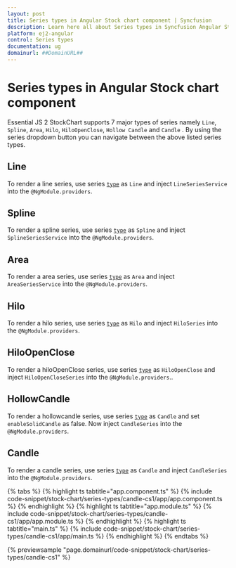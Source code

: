```yaml
---
layout: post
title: Series types in Angular Stock chart component | Syncfusion
description: Learn here all about Series types in Syncfusion Angular Stock chart component of Syncfusion Essential JS 2 and more.
platform: ej2-angular
control: Series types 
documentation: ug
domainurl: ##DomainURL##
---
```


# Series types in Angular Stock chart component

Essential JS 2 StockChart supports 7 major types of series namely `Line`, `Spline`, `Area`, `Hilo`, `HiloOpenClose`, `Hollow Candle` and `Candle` . By using the series dropdown button you can navigate between the above listed series types.

<!-- markdownlint-disable MD036 -->

## Line

To render a line series, use series [`type`](https://ej2.syncfusion.com/angular/documentation/api/stock-chart/stockSeriesModel/#type) as `Line` and inject `LineSeriesService` into the `@NgModule.providers`.

## Spline

To render a spline series, use series [`type`](https://ej2.syncfusion.com/angular/documentation/api/stock-chart/stockSeriesModel/#type) as `Spline` and inject `SplineSeriesService` into the `@NgModule.providers`.

## Area

To render a area series, use series [`type`](https://ej2.syncfusion.com/angular/documentation/api/stock-chart/stockSeriesModel/#type) as `Area` and inject `AreaSeriesService` into the `@NgModule.providers`.

## Hilo

To render a hilo series, use series [`type`](https://ej2.syncfusion.com/angular/documentation/api/stock-chart/stockSeriesModel/#type) as `Hilo` and inject `HiloSeries` into the `@NgModule.providers`.

## HiloOpenClose

To render a hiloOpenClose series, use series [`type`](https://ej2.syncfusion.com/angular/documentation/api/stock-chart/stockSeriesModel/#type) as `HiloOpenClose` and inject `HiloOpenCloseSeries` into the `@NgModule.providers`..

## HollowCandle

To render a hollowcandle series, use series [`type`](https://ej2.syncfusion.com/angular/documentation/api/stock-chart/stockSeriesModel/#type) as `Candle` and set `enableSolidCandle` as false. Now inject `CandleSeries` into the `@NgModule.providers`.

## Candle

To render a candle series, use series [`type`](https://ej2.syncfusion.com/angular/documentation/api/stock-chart/stockSeriesModel/#type) as `Candle` and inject `CandleSeries` into the `@NgModule.providers`.

{% tabs %}
{% highlight ts tabtitle="app.component.ts" %}
{% include code-snippet/stock-chart/series-types/candle-cs1/app/app.component.ts %}
{% endhighlight %}
{% highlight ts tabtitle="app.module.ts" %}
{% include code-snippet/stock-chart/series-types/candle-cs1/app/app.module.ts %}
{% endhighlight %}
{% highlight ts tabtitle="main.ts" %}
{% include code-snippet/stock-chart/series-types/candle-cs1/app/main.ts %}
{% endhighlight %}
{% endtabs %}
  
{% previewsample "page.domainurl/code-snippet/stock-chart/series-types/candle-cs1" %}